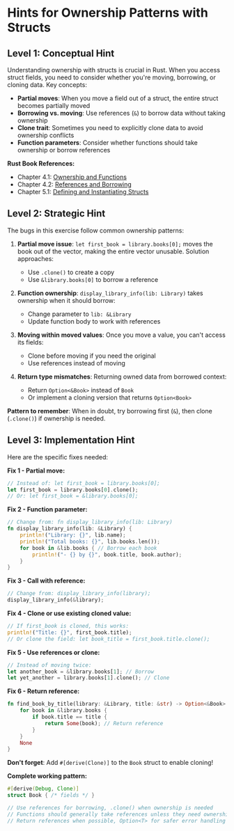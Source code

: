 # Hints for Ownership Patterns with Structs

## Level 1: Conceptual Hint

Understanding ownership with structs is crucial in Rust. When you access struct fields, you need to consider whether you're moving, borrowing, or cloning data. Key concepts:

- **Partial moves**: When you move a field out of a struct, the entire struct becomes partially moved
- **Borrowing vs. moving**: Use references (`&`) to borrow data without taking ownership
- **Clone trait**: Sometimes you need to explicitly clone data to avoid ownership conflicts
- **Function parameters**: Consider whether functions should take ownership or borrow references

**Rust Book References:**
- Chapter 4.1: [Ownership and Functions](https://doc.rust-lang.org/book/ch04-01-what-is-ownership.html#ownership-and-functions)
- Chapter 4.2: [References and Borrowing](https://doc.rust-lang.org/book/ch04-02-references-and-borrowing.html)
- Chapter 5.1: [Defining and Instantiating Structs](https://doc.rust-lang.org/book/ch05-01-defining-structs.html)

## Level 2: Strategic Hint

The bugs in this exercise follow common ownership patterns:

1. **Partial move issue**: `let first_book = library.books[0];` moves the book out of the vector, making the entire vector unusable. Solution approaches:
   - Use `.clone()` to create a copy
   - Use `&library.books[0]` to borrow a reference

2. **Function ownership**: `display_library_info(lib: Library)` takes ownership when it should borrow:
   - Change parameter to `lib: &Library`
   - Update function body to work with references

3. **Moving within moved values**: Once you move a value, you can't access its fields:
   - Clone before moving if you need the original
   - Use references instead of moving

4. **Return type mismatches**: Returning owned data from borrowed context:
   - Return `Option<&Book>` instead of `Book`
   - Or implement a cloning version that returns `Option<Book>`

**Pattern to remember**: When in doubt, try borrowing first (`&`), then clone (`.clone()`) if ownership is needed.

## Level 3: Implementation Hint

Here are the specific fixes needed:

**Fix 1 - Partial move:**
```rust
// Instead of: let first_book = library.books[0];
let first_book = library.books[0].clone();
// Or: let first_book = &library.books[0];
```

**Fix 2 - Function parameter:**
```rust
// Change from: fn display_library_info(lib: Library)
fn display_library_info(lib: &Library) {
    println!("Library: {}", lib.name);
    println!("Total books: {}", lib.books.len());
    for book in &lib.books { // Borrow each book
        println!("- {} by {}", book.title, book.author);
    }
}
```

**Fix 3 - Call with reference:**
```rust
// Change from: display_library_info(library);
display_library_info(&library);
```

**Fix 4 - Clone or use existing cloned value:**
```rust
// If first_book is cloned, this works:
println!("Title: {}", first_book.title);
// Or clone the field: let book_title = first_book.title.clone();
```

**Fix 5 - Use references or clone:**
```rust
// Instead of moving twice:
let another_book = &library.books[1]; // Borrow
let yet_another = library.books[1].clone(); // Clone
```

**Fix 6 - Return reference:**
```rust
fn find_book_by_title(library: &Library, title: &str) -> Option<&Book> {
    for book in &library.books {
        if book.title == title {
            return Some(book); // Return reference
        }
    }
    None
}
```

**Don't forget**: Add `#[derive(Clone)]` to the `Book` struct to enable cloning!

**Complete working pattern:**
```rust
#[derive(Debug, Clone)]
struct Book { /* fields */ }

// Use references for borrowing, .clone() when ownership is needed
// Functions should generally take references unless they need ownership
// Return references when possible, Option<T> for safer error handling
```